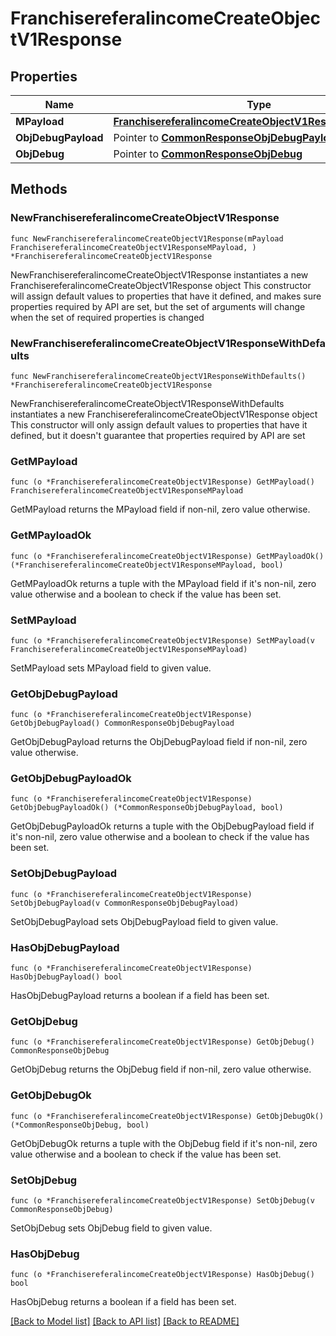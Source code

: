 # FranchisereferalincomeCreateObjectV1Response

## Properties

Name | Type | Description | Notes
------------ | ------------- | ------------- | -------------
**MPayload** | [**FranchisereferalincomeCreateObjectV1ResponseMPayload**](FranchisereferalincomeCreateObjectV1ResponseMPayload.md) |  | 
**ObjDebugPayload** | Pointer to [**CommonResponseObjDebugPayload**](CommonResponseObjDebugPayload.md) |  | [optional] 
**ObjDebug** | Pointer to [**CommonResponseObjDebug**](CommonResponseObjDebug.md) |  | [optional] 

## Methods

### NewFranchisereferalincomeCreateObjectV1Response

`func NewFranchisereferalincomeCreateObjectV1Response(mPayload FranchisereferalincomeCreateObjectV1ResponseMPayload, ) *FranchisereferalincomeCreateObjectV1Response`

NewFranchisereferalincomeCreateObjectV1Response instantiates a new FranchisereferalincomeCreateObjectV1Response object
This constructor will assign default values to properties that have it defined,
and makes sure properties required by API are set, but the set of arguments
will change when the set of required properties is changed

### NewFranchisereferalincomeCreateObjectV1ResponseWithDefaults

`func NewFranchisereferalincomeCreateObjectV1ResponseWithDefaults() *FranchisereferalincomeCreateObjectV1Response`

NewFranchisereferalincomeCreateObjectV1ResponseWithDefaults instantiates a new FranchisereferalincomeCreateObjectV1Response object
This constructor will only assign default values to properties that have it defined,
but it doesn't guarantee that properties required by API are set

### GetMPayload

`func (o *FranchisereferalincomeCreateObjectV1Response) GetMPayload() FranchisereferalincomeCreateObjectV1ResponseMPayload`

GetMPayload returns the MPayload field if non-nil, zero value otherwise.

### GetMPayloadOk

`func (o *FranchisereferalincomeCreateObjectV1Response) GetMPayloadOk() (*FranchisereferalincomeCreateObjectV1ResponseMPayload, bool)`

GetMPayloadOk returns a tuple with the MPayload field if it's non-nil, zero value otherwise
and a boolean to check if the value has been set.

### SetMPayload

`func (o *FranchisereferalincomeCreateObjectV1Response) SetMPayload(v FranchisereferalincomeCreateObjectV1ResponseMPayload)`

SetMPayload sets MPayload field to given value.


### GetObjDebugPayload

`func (o *FranchisereferalincomeCreateObjectV1Response) GetObjDebugPayload() CommonResponseObjDebugPayload`

GetObjDebugPayload returns the ObjDebugPayload field if non-nil, zero value otherwise.

### GetObjDebugPayloadOk

`func (o *FranchisereferalincomeCreateObjectV1Response) GetObjDebugPayloadOk() (*CommonResponseObjDebugPayload, bool)`

GetObjDebugPayloadOk returns a tuple with the ObjDebugPayload field if it's non-nil, zero value otherwise
and a boolean to check if the value has been set.

### SetObjDebugPayload

`func (o *FranchisereferalincomeCreateObjectV1Response) SetObjDebugPayload(v CommonResponseObjDebugPayload)`

SetObjDebugPayload sets ObjDebugPayload field to given value.

### HasObjDebugPayload

`func (o *FranchisereferalincomeCreateObjectV1Response) HasObjDebugPayload() bool`

HasObjDebugPayload returns a boolean if a field has been set.

### GetObjDebug

`func (o *FranchisereferalincomeCreateObjectV1Response) GetObjDebug() CommonResponseObjDebug`

GetObjDebug returns the ObjDebug field if non-nil, zero value otherwise.

### GetObjDebugOk

`func (o *FranchisereferalincomeCreateObjectV1Response) GetObjDebugOk() (*CommonResponseObjDebug, bool)`

GetObjDebugOk returns a tuple with the ObjDebug field if it's non-nil, zero value otherwise
and a boolean to check if the value has been set.

### SetObjDebug

`func (o *FranchisereferalincomeCreateObjectV1Response) SetObjDebug(v CommonResponseObjDebug)`

SetObjDebug sets ObjDebug field to given value.

### HasObjDebug

`func (o *FranchisereferalincomeCreateObjectV1Response) HasObjDebug() bool`

HasObjDebug returns a boolean if a field has been set.


[[Back to Model list]](../README.md#documentation-for-models) [[Back to API list]](../README.md#documentation-for-api-endpoints) [[Back to README]](../README.md)


